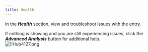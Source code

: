 ```yaml
---
title: Health
---
```

In the ***Health*** section, view and troubleshoot issues with the entry.  

If nothing is showing and you are still experiencing issues, click the ***Advanced Analysis*** button for additional help.  
![!!Hub4127.png](https://webdevolutions.azureedge.net/docs/en/hub/Hub4127.png) 

